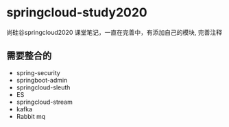# springcloud-study2020
尚硅谷springcloud2020
课堂笔记，一直在完善中，有添加自己的模块, 完善注释
## 需要整合的
- spring-security
- springboot-admin 
- springcloud-sleuth
- ES
- springcloud-stream
- kafka
- Rabbit mq

